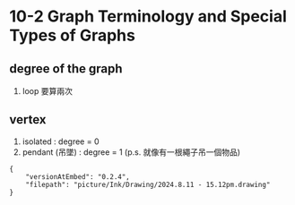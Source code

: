 # 10-2 Graph Terminology and Special Types of Graphs
## degree of the graph
1. loop 要算兩次
## vertex
1. isolated : degree = 0
2. pendant (吊墜) : degree = 1 (p.s. 就像有一根繩子吊一個物品)

```handdrawn-ink
{
	"versionAtEmbed": "0.2.4",
	"filepath": "picture/Ink/Drawing/2024.8.11 - 15.12pm.drawing"
}
```

